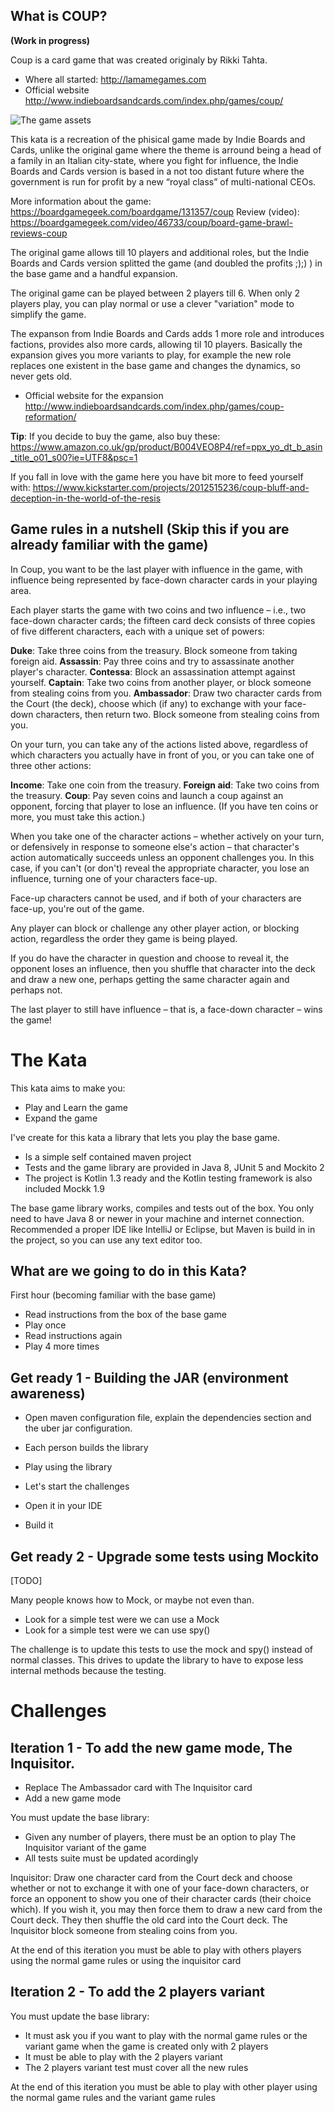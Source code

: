 ## What is COUP?

**(Work in progress)**

Coup is a card game that was created originaly by Rikki Tahta.

* Where all started: http://lamamegames.com
* Official website http://www.indieboardsandcards.com/index.php/games/coup/

![The game assets](https://github.com/franferri/my-codingdojos-katas/blob/master/kata-coup/img/coup_the_game.jpg)

This kata is a recreation of the phisical game made by Indie Boards and Cards, unlike the original game where the theme is arround being a head of a family in an Italian city-state, where you fight for influence, the Indie Boards and Cards version is based in a not too distant future where the government is run for profit by a new “royal class” of multi-national CEOs.

More information about the game: https://boardgamegeek.com/boardgame/131357/coup
Review (video): https://boardgamegeek.com/video/46733/coup/board-game-brawl-reviews-coup

The original game allows till 10 players and additional roles, but the Indie Boards and Cards version splitted the game (and doubled the profits ;);) ) in the base game and a handful expansion.

The original game can be played between 2 players till 6.
When only 2 players play, you can play normal or use a clever "variation" mode to simplify the game.

The expanson from Indie Boards and Cards adds 1 more role and introduces factions, provides also more cards, allowing til 10 players. Basically the expansion gives you more variants to play, for example the new role replaces one existent in the base game and changes the dynamics, so never gets old.

* Official website for the expansion http://www.indieboardsandcards.com/index.php/games/coup-reformation/

**Tip**: If you decide to buy the game, also buy these: https://www.amazon.co.uk/gp/product/B004VEO8P4/ref=ppx_yo_dt_b_asin_title_o01_s00?ie=UTF8&psc=1

If you fall in love with the game here you have bit more to feed yourself with: https://www.kickstarter.com/projects/2012515236/coup-bluff-and-deception-in-the-world-of-the-resis

## Game rules in a nutshell (Skip this if you are already familiar with the game)

In Coup, you want to be the last player with influence in the game, with influence being represented by face-down character cards in your playing area.

Each player starts the game with two coins and two influence – i.e., two face-down character cards; the fifteen card deck consists of three copies of five different characters, each with a unique set of powers:

**Duke**: Take three coins from the treasury. Block someone from taking foreign aid.
**Assassin**: Pay three coins and try to assassinate another player's character.
**Contessa**: Block an assassination attempt against yourself.
**Captain**: Take two coins from another player, or block someone from stealing coins from you.
**Ambassador**: Draw two character cards from the Court (the deck), choose which (if any) to exchange with your face-down characters, then return two. Block someone from stealing coins from you.

On your turn, you can take any of the actions listed above, regardless of which characters you actually have in front of you, or you can take one of three other actions:

**Income**: Take one coin from the treasury.
**Foreign aid**: Take two coins from the treasury.
**Coup**: Pay seven coins and launch a coup against an opponent, forcing that player to lose an influence. (If you have ten coins or more, you must take this action.)

When you take one of the character actions – whether actively on your turn, or defensively in response to someone else's action – that character's action automatically succeeds unless an opponent challenges you. In this case, if you can't (or don't) reveal the appropriate character, you lose an influence, turning one of your characters face-up.

Face-up characters cannot be used, and if both of your characters are face-up, you're out of the game.

Any player can block or challenge any other player action, or blocking action, regardless the order they game is being played.

If you do have the character in question and choose to reveal it, the opponent loses an influence, then you shuffle that character into the deck and draw a new one, perhaps getting the same character again and perhaps not.

The last player to still have influence – that is, a face-down character – wins the game!

# The Kata

This kata aims to make you:
* Play and Learn the game
* Expand the game

I've create for this kata a library that lets you play the base game.
* Is a simple self contained maven project
* Tests and the game library are provided in Java 8, JUnit 5 and Mockito 2
* The project is Kotlin 1.3 ready and the Kotlin testing framework is also included Mockk 1.9

The base game library works, compiles and tests out of the box.
You only need to have Java 8 or newer in your machine and internet connection.
Recommended a proper IDE like IntelliJ or Eclipse, but Maven is build in in the project, so you can use any text editor too.

## What are we going to do in this Kata?

First hour (becoming familiar with the base game)
* Read instructions from the box of the base game
* Play once
* Read instructions again
* Play 4 more times

## Get ready 1 - Building the JAR (environment awareness)

* Open maven configuration file, explain the dependencies section and the uber jar configuration.
* Each person builds the library
* Play using the library
* Let's start the challenges

* Open it in your IDE
* Build it

## Get ready 2 - Upgrade some tests using Mockito

[TODO]

Many people knows how to Mock, or maybe not even than.
* Look for a simple test were we can use a Mock
* Look for a simple test were we can use spy()

The challenge is to update this tests to use the mock and spy() instead of normal classes.
This drives to update the library to have to expose less internal methods because the testing.

# Challenges

## Iteration 1 - To add the new game mode, The Inquisitor.

* Replace The Ambassador card with The Inquisitor card
* Add a new game mode

You must update the base library:
* Given any number of players, there must be an option to play The Inquisitor variant of the game
* All tests suite must be updated acordingly

Inquisitor: Draw one character card from the Court deck and choose whether or not to exchange it with one of your face-down characters, or force an opponent to show you one of their character cards (their choice which). If you wish it, you may then force them to draw a new card from the Court deck. They then shuffle the old card into the Court deck.
The Inquisitor block someone from stealing coins from you.

At the end of this iteration you must be able to play with others players using the normal game rules or using the inquisitor card


## Iteration 2 - To add the 2 players variant

You must update the base library:
* It must ask you if you want to play with the normal game rules or the variant game when the game is created only with 2 players
* It must be able to play with the 2 players variant
* The 2 players variant test must cover all the new rules

At the end of this iteration you must be able to play with other player using the normal game rules and the variant game rules



